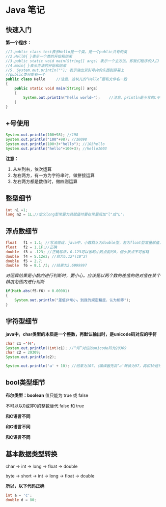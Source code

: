 # Java 笔记

## 快速入门

**第一个程序：**

```java
//1.public class test表示Hello是一个类，是一个public共有的类
//2.Hell0{ }表示一个类的开始和结束
//3.public static void main(String[] args) 表示一个主方法，即我们程序的入口
//4.main{ }表示方法的开始和结束
//5. System.out.printIn(""); 表示输出双引号内的东西到屏幕上
//public类只能有一个
public class Hello     //注意，这块儿的“Hello”要和文件名一致
{
    public static void main(String[] args)
    {
        System.out.printIn("hello world~");    //注意，println是小写的L不是大写的I
	}
}
```



## +号使用

```java
System.out.println(100+98); //198
System.out.println("100"+98); //10098
System.out.println(100+3+"hello"); //103hello
System.out.println("hello"+100+3); //hello1003
```

**注意：**

1. 从左到右，依次运算
2. 左右两方，有一方为字符串时，做拼接运算
3. 左右两方都是数值时，做四则运算



## 整型细节

```java 
int n1 =1;
long n2 = 1L;//定义long型常量为其赋值时要在常量后加"l"或"L"。
```



## 浮点数细节

```java
float	f1 = 1.1; //写法错误，java中，小数默认为double型，若为float型常量赋值，应在常量后加上“F”。
float	f2 = 1.1F;//正确
double	f3 = .123; //正确写法，0.123可以省略小数点前的0，但小数点不可省略
double	f4 = 5.12e2; //意为5.12*(10^2)
double	f5 = 2.7;
double	f6 = 8.1 /3; //结果为2.6999997
```

*对运算结果是小数的进行判断时，要小心。应该是以两个数的差值的绝对值在某个精度范围内进行判断*

```java
if(Math.abs(f5-f6) < 0.00001)
{
    System.out.println("差值非常小，到我的规定精度，认为相等");
}
```

## 字符型细节

**java中，char类型的本质是一个整数，再默认输出时，是unicode码对应的字符**

```java
char c1 ='何';
System.out.println((int)c1); //“何”对应的unicode码为20309
char c2 = 20309;
System.out.println(c2);
```

```java
System.out.println('a' + 10); //结果为107。（编译器先将‘a’转换为97，再和10进行运算。
```



## bool类型细节

**布尔类型：boolean**		值只能为 true 或 false

不可以以0或非0的整数替代 false 和 true

**和C语言不同**

**和C语言不同**

**和C语言不同**



## 基本数据类型转换

char -> int -> long -> float -> double

byte -> short -> int -> long -> float -> double

**所以，以下代码正确**

```java
int a = 'c';
double d = 80;
```

